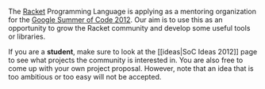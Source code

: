 The [Racket](http://www.racket-lang.org) Programming Language is applying as a mentoring organization for the [Google Summer of Code 2012](http://www.google-melange.com/gsoc/homepage/google/gsoc2012). Our aim is to use this as an opportunity to grow the Racket community and develop some useful tools or libraries.

If you are a **student**, make sure to look at the [[ideas|SoC Ideas 2012]] page to see what projects the community is interested in. You are also free to come up with your own project proposal. However, note that an idea that is too ambitious or too easy will not be accepted.